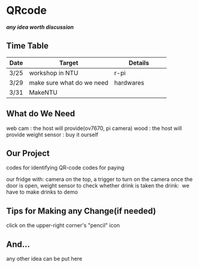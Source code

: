 # QRcode

***any idea worth discussion***

## Time Table
| Date | Target                    | Details               |
|------|---------------------------|-----------------------|
| 3/25 | workshop in NTU           | r-pi                  |
| 3/29 | make sure what do we need | hardwares             |
| 3/31 | MakeNTU                   |                       |

## What do We Need
web cam : the host will provide(ov7670, pi camera)
wood : the host will provide
weight sensor : buy it ourself

## Our Project

codes for identifying QR-code
codes for paying

our fridge with:
  camera on the top, a trigger to turn on the camera once the door is open, weight sensor to check whether drink is taken
the drink:
  we have to make drinks to demo

## Tips for Making any Change(if needed)
click on the upper-right corner's "pencil" icon

## And...
any other idea can be put here

